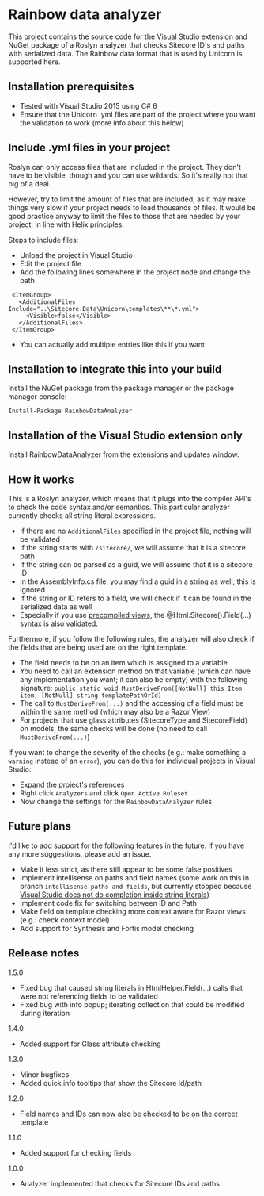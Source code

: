 # Rainbow data analyzer

This project contains the source code for the Visual Studio extension and NuGet package of a Roslyn analyzer that checks Sitecore ID's and paths with serialized data. The Rainbow data format that is used by Unicorn is supported here.

## Installation prerequisites
- Tested with Visual Studio 2015 using C# 6
- Ensure that the Unicorn .yml files are part of the project where you want the validation to work (more info about this below)

## Include .yml files in your project

Roslyn can only access files that are included in the project. They don't have to be visible, though and you can use wildards. So it's really not that big of a deal.

However, try to limit the amount of files that are included, as it may make things very slow if your project needs to load thousands of files. It would be good practice anyway to limit the files to those that are needed by your project; in line with Helix principles.

Steps to include files:
  - Unload the project in Visual Studio
  - Edit the project file
  - Add the following lines somewhere in the project node and change the path 
 ```
  <ItemGroup>
    <AdditionalFiles Include="..\Sitecore.Data\Unicorn\templates\**\*.yml">
      <Visible>false</Visible>
    </AdditionalFiles>
  </ItemGroup>
 ```
  - You can actually add multiple entries like this if you want

## Installation to integrate this into your build

Install the NuGet package from the package manager or the package manager console:
```
Install-Package RainbowDataAnalyzer
```

## Installation of the Visual Studio extension only

Install RainbowDataAnalyzer from the extensions and updates window.

## How it works

This is a Roslyn analyzer, which means that it plugs into the compiler API's to check the code syntax and/or semantics. This particular analyzer currently checks all string literal expressions.
- If there are no `AdditionalFiles` specified in the project file, nothing will be validated
- If the string starts with `/sitecore/`, we will assume that it is a sitecore path
- If the string can be parsed as a guid, we will assume that it is a sitecore ID
- In the AssemblyInfo.cs file, you may find a guid in a string as well; this is ignored
- If the string or ID refers to a field, we will check if it can be found in the serialized data as well
- Especially if you use [precompiled views](http://kamsar.net/index.php/2016/09/Precompiled-Views-with-Sitecore-8-2/), the @Html.Sitecore().Field(...) syntax is also validated.

Furthermore, if you follow the following rules, the analyzer will also check if the fields that are being used are on the right template.
- The field needs to be on an item which is assigned to a variable
- You need to call an extension method on that variable (which can have any implementation you want; it can also be empty) with the following signature: `public static void MustDeriveFrom([NotNull] this Item item, [NotNull] string templatePathOrId)`
- The call to `MustDeriveFrom(...)` and the accessing of a field must be within the same method (which may also be a Razor View)
- For projects that use glass attributes (SitecoreType and SitecoreField) on models, the same checks will be done (no need to call `MustDeriveFrom(...)`)

If you want to change the severity of the checks (e.g.: make something a `warning` instead of an `error`), you can do this for individual projects in Visual Studio:
- Expand the project's references
- Right click `Analyzers` and click `Open Active Ruleset`
- Now change the settings for the `RainbowDataAnalyzer` rules

## Future plans

I'd like to add support for the following features in the future. If you have any more suggestions, please add an issue.
  - Make it less strict, as there still appear to be some false positives
  - Implement intellisense on paths and field names (some work on this in branch `intellisense-paths-and-fields`, but currently stopped because [Visual Studio does not do completion inside string literals](http://stackoverflow.com/questions/31096360/how-to-auto-complete-string-literal-in-visual-studio))
  - Implement code fix for switching between ID and Path
  - Make field on template checking more context aware for Razor views (e.g.: check context model)
  - Add support for Synthesis and Fortis model checking
  
## Release notes

1.5.0
  - Fixed bug that caused string literals in HtmlHelper.Field(...) calls that were not referencing fields to be validated
  - Fixed bug with info popup; iterating collection that could be modified during iteration

1.4.0
  - Added support for Glass attribute checking

1.3.0
  - Minor bugfixes
  - Added quick info tooltips that show the Sitecore id/path

1.2.0
  - Field names and IDs can now also be checked to be on the correct template

1.1.0
  - Added support for checking fields

1.0.0
  - Analyzer implemented that checks for Sitecore IDs and paths